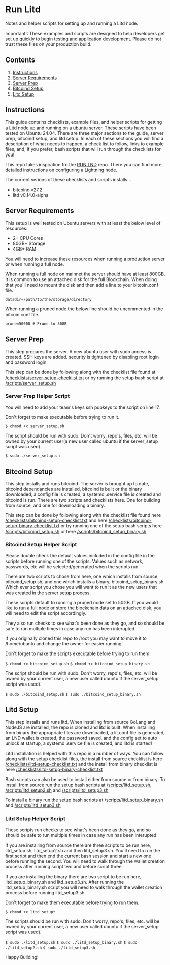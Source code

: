 # Run Litd

Notes and helper scripts for setting up and running a Litd node.

Important!: These examples and scripts are designed to help developers get set up quickly to begin testing and application development. Please do not trust these files on your production build.  

## Contents

1. [Instructions](https://github.com/HannahMR/run-litd/#instructions)
2. [Server Requirements](https://github.com/HannahMR/run-litd/#server-requirements)
3. [Server Prep](https://github.com/HannahMR/run-litd/#server-prep) 
4. [Bitcoind Setup](https://github.com/HannahMR/run-litd/#bitcoind-setup)
5. [Litd Setup](https://github.com/HannahMR/run-litd/#litd-setup)



## Instructions

This guide contains checklists, example files, and helper scripts for getting a Litd node up and running on a ubuntu server. These scripts have been tested on Ubuntu 24.04. There are three major sections to the guide, server prep, bitcoind setup, and litd setup. In each of these sections you will find a description of what needs to happen, a check list to follow, links to example files, and, if you prefer, bash scripts that will run through the checklists for you! 

This repo takes inspiration fro the [RUN LND](https://github.com/alexbosworth/run-lnd/) repo. There you can find more detailed instructions on configuring a Lightning node. 

The current verions of these checklists and scripts installs...

- bitcoind v27.2
- litd v0.14.0-alpha

## Server Requirements

This setup is well tested on Ubuntu servers with at least the below level of resources:

- 2+ CPU Cores
- 80GB+ Storage
- 4GB+ RAM

You will need to increase these resources when running a production server or when running a full node. 

When running a full node on mainnet the server should have at least 800GB. It is common to use an attached disk for the full Blockchain. When doing that you'll need to mount the disk and then add a line to your bitcoin.conf file. 

```datadir=/path/to/the/storage/directory```

When running a pruned node the below line should be uncommented in the bitcoin.conf file. 

```prune=50000 # Prune to 50GB``` 


## Server Prep

This step prepares the server. A new ubuntu user with sudo access is created. SSH keys are added. security is tightened by disabling root login and password login.

This step can be done by following along with the checklist file found at [/checklists/server-setup-checklist.txt](https://github.com/HannahMR/run-litd/blob/main/checklists/server-setup-checklist.txt) or by running the setup bash script at [/scripts/server_setup.sh](https://github.com/HannahMR/run-litd/blob/main/scripts/server_setup.sh) 

### Server Prep Helper Script

You will need to add your team's keys ssh pubkeys to the script on line 17. 

Don't forget to make executable before trying to run it. 

```$ chmod +x server_setup.sh``` 

The script should be run with sudo. Don't worry, repo's, files, etc. will be owned by your current user(a new user called ubuntu if the server_setup script was used).

```$ sudo ./server_setup.sh```



## Bitcoind Setup

This step installs and runs bitcoind. The server is brought up to date, bitcoind dependancies are installed, bitcoind is built or the binary downloaded, a config file is created, a systemd .service file is created and bitcoind is run. There are two scripts and checklists here. One for building from source, and one for downloading a binary. 

This step can be done by following along with the checklist file found here [/checklists/bitcoind-setup-checklist.txt](https://github.com/HannahMR/run-litd/blob/main/checklists/bitcoind-setup-checklist.txt) and here [/checklists/bitcoind-setup-binary-checklist.txt](https://github.com/HannahMR/run-litd/blob/main/checklists/bitcoind-setup-binary-checklist.txt) or by running one of the setup bash scripts here [/scripts/bitcoind_setup.sh](https://github.com/HannahMR/run-litd/blob/main/scripts/bitcoind_setup.sh) or here [/scripts/bitcoind_setup_binary.sh](https://github.com/HannahMR/run-litd/blob/main/scripts/bitcoind_setup_binary.sh) 

### Bitcoind Setup Helper Script

Please double check the default values included in the config file in the scripts before running one of the scripts. Values such as network, passwords, etc will be selected/generated when the scripts run. 

There are two scripts to chose from here, one which installs from source, bitcoind_setup.sh, and one which installs a binary, bitcoind_setup_binary.sh. Which ever script you chose you will want to run it as the new users that was created in the server setup process.

These scripts default to running a pruned node set to 50GB. If you would like to run a full node or store the blockchain data on an attached disk, you will need to edit the script accordingly. 

They also run checks to see what's been done as they go, and so should be safe to run multiple times in case any run has been interupted. 

If you originally cloned this repo to /root you may want to move it to /home/ubuntu and change the owner for easier running. 

Don't forget to make the scripts executable before trying to run them. 

```$ chmod +x bitcoind_setup.sh``` 
```$ chmod +x bitcoind_setup_binary.sh``` 

The script should be run with sudo. Don't worry, repo's, files, etc. will be owned by your current user, a new user called ubuntu if the server_setup script was used).

```$ sudo ./bitcoind_setup.sh```
```$ sudo ./bitcoind_setup_binary.sh``` 



## Litd Setup

This step installs and runs litd. When installing from source GoLang and NodeJS are installed, the repo is cloned and litd is built. When installing from binary the appropriate files are downloaded, a lit.conf file is generated, an LND wallet is created, the password saved, and the config set to auto unlock at startup, a systemd .service file is created, and litd is started!

Litd installation is helped with this repo in a number of ways. You can follow along with the setup  checklist files, the install from source checklist is here [/checklists/litd-setup-checklist.txt](https://github.com/HannahMR/run-litd/blob/main/checklists/litd-setup-checklist.txt) and the install from binary checklist is here [/checklists/litd-setup-binary-checklist.txt](https://github.com/HannahMR/run-litd/blob/main/checklists/litd-setup-binary-checklist.txt)

Bash scripts can also be used to install either from source or from binary. To install from source run the setup bash scripts at [/scripts/litd_setup.sh](https://github.com/HannahMR/run-litd/blob/main/scripts/litd_setup.sh), [/scripts/litd_setup2.sh](https://github.com/HannahMR/run-litd/blob/main/scripts/litd_setup2.sh) and [/scripts/litd_setup3.sh](https://github.com/HannahMR/run-litd/blob/main/scripts/litd_setup3.sh)

To install a binary run the setup bash scripts at [/scripts/litd_setup_binary.sh](https://github.com/HannahMR/run-litd/blob/main/scripts/litd_setup_binary.sh) and [/scripts/litd_setup3.sh](https://github.com/HannahMR/run-litd/blob/main/scripts/litd_setup3.sh)

### Litd Setup Helper Script

These scripts run checks to see what's been done as they go, and so should be safe to run multiple times in case any run has been interupted. 

If you are installing from source there are three scripts to be run here, litd_setup.sh, litd_setup2.sh and then litd_setup3.sh. You'll need to run the first script and then end the current bash session and start a new one before running the second. You will need to walk through the wallet creation process after running script two and before script three.

If you are installing the binary there are two script to be run here, litd_setup_binary.sh and litd_setup3.sh. After running the litd_setup_binary.sh script you will need to walk through the wallet creation process before running litd_setup3.sh.

Don't forget to make them executable before trying to run them.

```$ chmod +x litd_setup*```

The scripts should be run with sudo. Don't worry, repo's, files, etc. will be owned by your current user, a new user called ubuntu if the server_setup script was used).

```$ sudo ./litd_setup.sh```
```$ sudo ./litd_setup_binary.sh```
```$ sudo ./litd_setup2.sh``` 
```$ sudo ./litd_setup3.sh```

Happy Building! 


